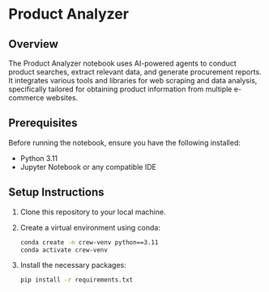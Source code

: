 # Product Analyzer

## Overview
The Product Analyzer notebook uses AI-powered agents to conduct product searches, extract relevant data, and generate procurement reports. It integrates various tools and libraries for web scraping and data analysis, specifically tailored for obtaining product information from multiple e-commerce websites.

## Prerequisites

Before running the notebook, ensure you have the following installed:

- Python 3.11
- Jupyter Notebook or any compatible IDE

## Setup Instructions

1. Clone this repository to your local machine.
2. Create a virtual environment using conda:

    ```bash
    conda create -n crew-venv python==3.11
    conda activate crew-venv
    ```

3. Install the necessary packages:

    ```bash
    pip install -r requirements.txt
    ```


